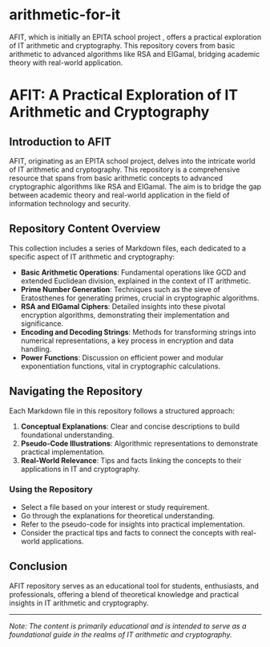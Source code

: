 # arithmetic-for-it
AFIT, which is initially an EPITA school project , offers a practical exploration of IT arithmetic and cryptography. This repository covers from basic arithmetic to advanced algorithms like RSA and ElGamal, bridging academic theory with real-world application.



# AFIT: A Practical Exploration of IT Arithmetic and Cryptography

## Introduction to AFIT
AFIT, originating as an EPITA school project, delves into the intricate world of IT arithmetic and cryptography. This repository is a comprehensive resource that spans from basic arithmetic concepts to advanced cryptographic algorithms like RSA and ElGamal. The aim is to bridge the gap between academic theory and real-world application in the field of information technology and security.

## Repository Content Overview
This collection includes a series of Markdown files, each dedicated to a specific aspect of IT arithmetic and cryptography:
- **Basic Arithmetic Operations**: Fundamental operations like GCD and extended Euclidean division, explained in the context of IT arithmetic.
- **Prime Number Generation**: Techniques such as the sieve of Eratosthenes for generating primes, crucial in cryptographic algorithms.
- **RSA and ElGamal Ciphers**: Detailed insights into these pivotal encryption algorithms, demonstrating their implementation and significance.
- **Encoding and Decoding Strings**: Methods for transforming strings into numerical representations, a key process in encryption and data handling.
- **Power Functions**: Discussion on efficient power and modular exponentiation functions, vital in cryptographic calculations.

## Navigating the Repository
Each Markdown file in this repository follows a structured approach:
1. **Conceptual Explanations**: Clear and concise descriptions to build foundational understanding.
2. **Pseudo-Code Illustrations**: Algorithmic representations to demonstrate practical implementation.
3. **Real-World Relevance**: Tips and facts linking the concepts to their applications in IT and cryptography.

### Using the Repository
- Select a file based on your interest or study requirement.
- Go through the explanations for theoretical understanding.
- Refer to the pseudo-code for insights into practical implementation.
- Consider the practical tips and facts to connect the concepts with real-world applications.

## Conclusion
AFIT repository serves as an educational tool for students, enthusiasts, and professionals, offering a blend of theoretical knowledge and practical insights in IT arithmetic and cryptography.

---
*Note: The content is primarily educational and is intended to serve as a foundational guide in the realms of IT arithmetic and cryptography.*
